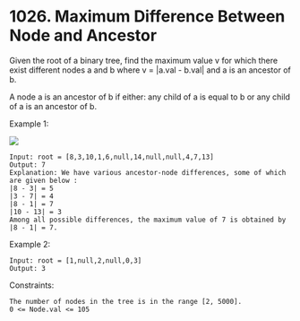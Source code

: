 # 1026. Maximum Difference Between Node and Ancestor

Given the root of a binary tree, find the maximum value v for which there exist different nodes a and b where v = |a.val - b.val| and a is an ancestor of b.

A node a is an ancestor of b if either: any child of a is equal to b or any child of a is an ancestor of b.

 

Example 1:

![](https://assets.leetcode.com/uploads/2020/11/09/tmp-tree.jpg)

    Input: root = [8,3,10,1,6,null,14,null,null,4,7,13]
    Output: 7
    Explanation: We have various ancestor-node differences, some of which are given below :
    |8 - 3| = 5
    |3 - 7| = 4
    |8 - 1| = 7
    |10 - 13| = 3
    Among all possible differences, the maximum value of 7 is obtained by |8 - 1| = 7.

Example 2:

    Input: root = [1,null,2,null,0,3]
    Output: 3

 

Constraints:

    The number of nodes in the tree is in the range [2, 5000].
    0 <= Node.val <= 105


